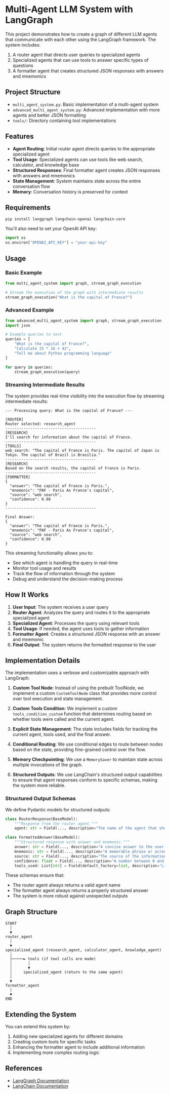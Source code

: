 # Multi-Agent LLM System with LangGraph

This project demonstrates how to create a graph of different LLM agents that communicate with each other using the LangGraph framework. The system includes:

1. A router agent that directs user queries to specialized agents
2. Specialized agents that can use tools to answer specific types of questions
3. A formatter agent that creates structured JSON responses with answers and mnemonics

## Project Structure

- `multi_agent_system.py`: Basic implementation of a multi-agent system
- `advanced_multi_agent_system.py`: Advanced implementation with more agents and better JSON formatting
- `tools/`: Directory containing tool implementations

## Features

- **Agent Routing**: Initial router agent directs queries to the appropriate specialized agent
- **Tool Usage**: Specialized agents can use tools like web search, calculator, and knowledge base
- **Structured Responses**: Final formatter agent creates JSON responses with answers and mnemonics
- **State Management**: System maintains state across the entire conversation flow
- **Memory**: Conversation history is preserved for context

## Requirements

```
pip install langgraph langchain-openai langchain-core
```

You'll also need to set your OpenAI API key:

```python
import os
os.environ["OPENAI_API_KEY"] = "your-api-key"
```

## Usage

### Basic Example

```python
from multi_agent_system import graph, stream_graph_execution

# Stream the execution of the graph with intermediate results
stream_graph_execution("What is the capital of France?")
```

### Advanced Example

```python
from advanced_multi_agent_system import graph, stream_graph_execution
import json

# Example queries to test
queries = [
    "What is the capital of France?",
    "Calculate 25 * 16 + 42",
    "Tell me about Python programming language"
]

for query in queries:
    stream_graph_execution(query)
```

### Streaming Intermediate Results

The system provides real-time visibility into the execution flow by streaming intermediate results:

```
--- Processing query: What is the capital of France? ---

[ROUTER]
Router selected: research_agent
----------------------------------------
[RESEARCH]
I'll search for information about the capital of France.
----------------------------------------
[TOOLS]
web_search: "The capital of France is Paris. The capital of Japan is Tokyo. The capital of Brazil is Brasília."
----------------------------------------
[RESEARCH]
Based on the search results, the capital of France is Paris.
----------------------------------------
[FORMATTER]
{
  "answer": "The capital of France is Paris.",
  "mnemonic": "PAF - Paris As France's capital",
  "source": "web search",
  "confidence": 0.98
}
----------------------------------------

Final Answer:
{
  "answer": "The capital of France is Paris.",
  "mnemonic": "PAF - Paris As France's capital",
  "source": "web search",
  "confidence": 0.98
}
```

This streaming functionality allows you to:
- See which agent is handling the query in real-time
- Monitor tool usage and results
- Track the flow of information through the system
- Debug and understand the decision-making process

## How It Works

1. **User Input**: The system receives a user query
2. **Router Agent**: Analyzes the query and routes it to the appropriate specialized agent
3. **Specialized Agent**: Processes the query using relevant tools
4. **Tool Usage**: If needed, the agent uses tools to gather information
5. **Formatter Agent**: Creates a structured JSON response with an answer and mnemonic
6. **Final Output**: The system returns the formatted response to the user

## Implementation Details

The implementation uses a verbose and customizable approach with LangGraph:

1. **Custom Tool Node**: Instead of using the prebuilt ToolNode, we implement a custom `CustomToolNode` class that provides more control over tool execution and state management.

2. **Custom Tools Condition**: We implement a custom `tools_condition_custom` function that determines routing based on whether tools were called and the current agent.

3. **Explicit State Management**: The state includes fields for tracking the current agent, tools used, and the final answer.

4. **Conditional Routing**: We use conditional edges to route between nodes based on the state, providing fine-grained control over the flow.

5. **Memory Checkpointing**: We use a `MemorySaver` to maintain state across multiple invocations of the graph.

6. **Structured Outputs**: We use LangChain's structured output capabilities to ensure that agent responses conform to specific schemas, making the system more reliable.

### Structured Output Schemas

We define Pydantic models for structured outputs:

```python
class RouterResponse(BaseModel):
    """Response from the router agent."""
    agent: str = Field(..., description="The name of the agent that should handle the query")

class FormattedAnswer(BaseModel):
    """Structured response with answer and mnemonic."""
    answer: str = Field(..., description="A concise answer to the user's query")
    mnemonic: str = Field(..., description="A memorable phrase or acronym to help remember the answer")
    source: str = Field(..., description="The source of the information")
    confidence: float = Field(..., description="A number between 0 and 1 indicating confidence")
    tools_used: List[str] = Field(default_factory=list, description="List of tools used")
```

These schemas ensure that:
- The router agent always returns a valid agent name
- The formatter agent always returns a properly structured answer
- The system is more robust against unexpected outputs

## Graph Structure

```
START
  │
  ▼
router_agent
  │
  ▼
specialized_agent (research_agent, calculator_agent, knowledge_agent)
  │
  ├─────► tools (if tool calls are made)
  │       │
  │       ▼
  │     specialized_agent (return to the same agent)
  │
  ▼
formatter_agent
  │
  ▼
END
```

## Extending the System

You can extend this system by:

1. Adding new specialized agents for different domains
2. Creating custom tools for specific tasks
3. Enhancing the formatter agent to include additional information
4. Implementing more complex routing logic

## References

- [LangGraph Documentation](https://langchain-ai.github.io/langgraph/)
- [LangChain Documentation](https://python.langchain.com/docs/get_started/introduction) 
